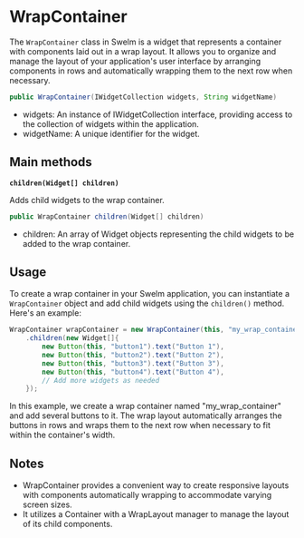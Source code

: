 # WrapContainer

The `WrapContainer` class in Swelm is a widget that represents a container with components laid out in a wrap layout. It allows you to organize and manage the layout of your application's user interface by arranging components in rows and automatically wrapping them to the next row when necessary.

```java
public WrapContainer(IWidgetCollection widgets, String widgetName)
```

- widgets: An instance of IWidgetCollection interface, providing access to the collection of widgets within the application.
- widgetName: A unique identifier for the widget.

## Main methods

**`children(Widget[] children)`**

Adds child widgets to the wrap container.

```java
public WrapContainer children(Widget[] children)
```

- children: An array of Widget objects representing the child widgets to be added to the wrap container.

## Usage

To create a wrap container in your Swelm application, you can instantiate a `WrapContainer` object and add child widgets using the `children()` method. Here's an example:

```java
WrapContainer wrapContainer = new WrapContainer(this, "my_wrap_container")
    .children(new Widget[]{
        new Button(this, "button1").text("Button 1"),
        new Button(this, "button2").text("Button 2"),
        new Button(this, "button3").text("Button 3"),
        new Button(this, "button4").text("Button 4"),
        // Add more widgets as needed
    });
```

In this example, we create a wrap container named "my_wrap_container" and add several buttons to it. The wrap layout automatically arranges the buttons in rows and wraps them to the next row when necessary to fit within the container's width.

## Notes

- WrapContainer provides a convenient way to create responsive layouts with components automatically wrapping to accommodate varying screen sizes.
- It utilizes a Container with a WrapLayout manager to manage the layout of its child components.